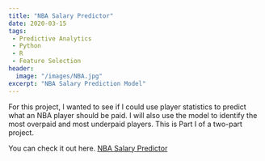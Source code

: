 ```yaml
---
title: "NBA Salary Predictor"
date: 2020-03-15
tags:
 - Predictive Analytics
 - Python
 - R
 - Feature Selection
header:
  image: "/images/NBA.jpg"
excerpt: "NBA Salary Prediction Model"
---
```

For this project, I wanted to see if I could use player statistics to predict what an NBA player should be paid.  I will also use the model to identify the most overpaid and most underpaid players.  This is Part I of a two-part project.

You can check it out here. <a href="http://github.com/jdp71/NBA_Part_I" target="_blank">NBA Salary Predictor</a>